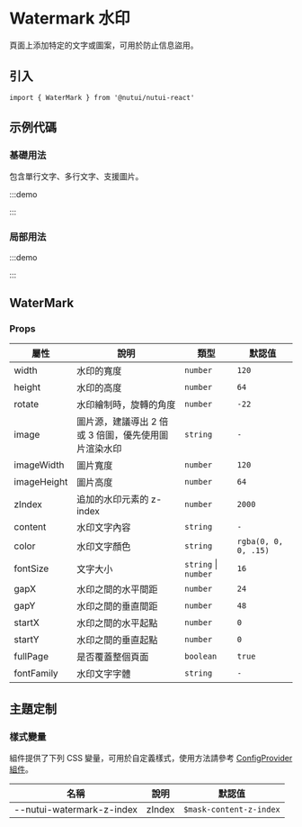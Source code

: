 # Watermark 水印

頁面上添加特定的文字或圖案，可用於防止信息盜用。

## 引入

```tsx
import { WaterMark } from '@nutui/nutui-react'
```

## 示例代碼

### 基礎用法

包含單行文字、多行文字、支援圖片。

:::demo

<CodeBlock src='h5/demo1.tsx'></CodeBlock>

:::

### 局部用法

:::demo

<CodeBlock src='h5/demo2.tsx'></CodeBlock>

:::

## WaterMark

### Props

| 屬性 | 說明 | 類型 | 默認值 |
| --- | --- | --- | --- |
| width | 水印的寬度 | `number` | `120` |
| height | 水印的高度 | `number` | `64` |
| rotate | 水印繪制時，旋轉的角度 | `number` | `-22` |
| image | 圖片源，建議導出 2 倍或 3 倍圖，優先使用圖片渲染水印 | `string` | `-` |
| imageWidth | 圖片寬度 | `number` | `120` |
| imageHeight | 圖片高度 | `number` | `64` |
| zIndex | 追加的水印元素的 z-index | `number` | `2000` |
| content | 水印文字內容 | `string` | `-` |
| color | 水印文字顏色 | `string` | `rgba(0, 0, 0, .15)` |
| fontSize | 文字大小 | `string` \| `number` | `16` |
| gapX | 水印之間的水平間距 | `number` | `24` |
| gapY | 水印之間的垂直間距 | `number` | `48` |
| startX | 水印之間的水平起點 | `number` | `0` |
| startY | 水印之間的垂直起點 | `number` | `0` |
| fullPage | 是否覆蓋整個頁面 | `boolean` | `true` |
| fontFamily | 水印文字字體 | `string` | `-` |

## 主題定制

### 樣式變量

組件提供了下列 CSS 變量，可用於自定義樣式，使用方法請參考 [ConfigProvider 組件](#/zh-CN/component/configprovider)。

| 名稱 | 說明 | 默認值 |
| --- | --- | --- |
| \--nutui-watermark-z-index | zIndex | `$mask-content-z-index` |

